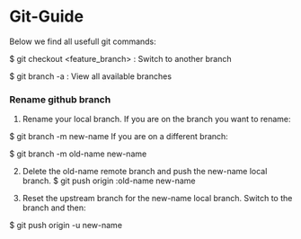 # Git-Guide
Below we find all usefull git commands:

$ git checkout <feature_branch> : Switch to another branch <br>

$ git branch -a : View all available branches <br>

### Rename github branch
1. Rename your local branch.
If you are on the branch you want to rename:

$ git branch -m new-name
If you are on a different branch:

$ git branch -m old-name new-name

2. Delete the old-name remote branch and push the new-name local branch.
$ git push origin :old-name new-name

3. Reset the upstream branch for the new-name local branch.
Switch to the branch and then:

$ git push origin -u new-name

